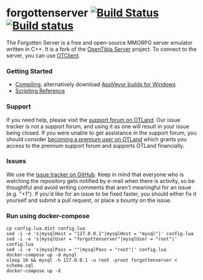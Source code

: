forgottenserver [![Build Status](https://travis-ci.org/otland/forgottenserver.svg?branch=master)](https://travis-ci.org/otland/forgottenserver) [![Build status](https://ci.appveyor.com/api/projects/status/599x38f3a0luessl?svg=true)](https://ci.appveyor.com/project/kornholi/forgottenserver)
===============

The Forgotten Server is a free and open-source MMORPG server emulator written in C++. It is a fork of the [OpenTibia Server](https://github.com/opentibia/server) project. To connect to the server, you can use [OTClient](https://github.com/edubart/otclient).

### Getting Started

* [Compiling](https://github.com/otland/forgottenserver/wiki/Compiling), alternatively download [AppVeyor builds for Windows](https://ci.appveyor.com/project/kornholi/forgottenserver)
* [Scripting Reference](https://github.com/otland/forgottenserver/wiki/Script-Interface)

### Support

If you need help, please visit the [support forum on OTLand](https://otland.net/forums/support.16/). Our issue tracker is not a support forum, and using it as one will result in your issue being closed. If you were unable to get assistance in the support forum, you should consider [becoming a premium user on OTLand](https://otland.net/account/upgrades) which grants you access to the premium support forum and supports OTLand financially.

### Issues

We use the [issue tracker on GitHub](https://github.com/otland/forgottenserver/issues). Keep in mind that everyone who is watching the repository gets notified by e-mail when there is activity, so be thoughtful and avoid writing comments that aren't meaningful for an issue (e.g. "+1"). If you'd like for an issue to be fixed faster, you should either fix it yourself and submit a pull request, or place a bounty on the issue.

### Run using docker-compose

```
cp config.lua.dist config.lua
sed -i -e 's|mysqlHost = "127.0.0.1"|mysqlHost = "mysql"|' config.lua
sed -i -e 's|mysqlUser = "forgottenserver"|mysqlUser = "root"|' config.lua
sed -i -e 's|mysqlPass = ""|mysqlPass = "root"|' config.lua
docker-compose up -d mysql
sleep 10 && mysql -h 127.0.0.1 -u root -proot forgottenserver < schema.sql
docker-compose up -d
```
